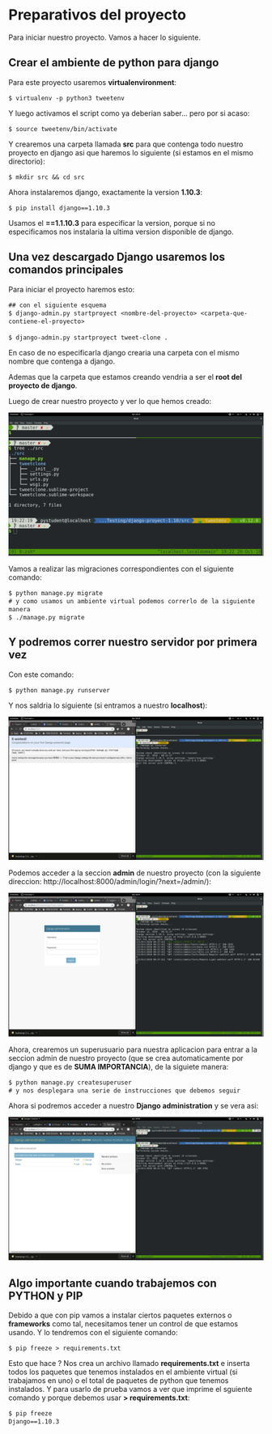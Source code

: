 # Preparativos del proyecto

Para iniciar nuestro proyecto. Vamos a hacer lo siguiente.

## Crear el ambiente de python para django

Para este proyecto usaremos **virtualenvironment**:

```console
$ virtualenv -p python3 tweetenv
```

Y luego activamos el script como ya deberian saber... pero por si acaso:

```console
$ source tweetenv/bin/activate
```

Y crearemos una carpeta llamada **src** para que contenga todo nuestro proyecto en django asi que haremos lo siguiente (si estamos en el mismo directorio):

```console
$ mkdir src && cd src
```

Ahora instalaremos django, exactamente la version **1.10.3**:

```console
$ pip install django==1.10.3
```

Usamos el **==1.1.10.3** para especificar la version, porque si no especificamos nos instalaria la ultima version disponible de django.


## Una vez descargado Django usaremos los comandos principales

Para iniciar el proyecto haremos esto:

```console
## con el siguiente esquema
$ django-admin.py startproyect <nombre-del-proyecto> <carpeta-que-contiene-el-proyecto>

$ django-admin.py startproyect tweet-clone .
```
En caso de no especificarla django crearia una carpeta con el mismo nombre que contenga a django.

Ademas que la carpeta que estamos creando vendria a ser el **root del proyecto de django**.


Luego de crear nuestro proyecto y ver lo que hemos creado:

![tree project](../imgs/tree-project.png "tree-project")


Vamos a realizar las migraciones correspondientes con el siguiente comando:

```console
$ python manage.py migrate
# y como usamos un ambiente virtual podemos correrlo de la siguiente manera
$ ./manage.py migrate
```

## Y podremos correr nuestro servidor por primera vez

Con este comando: 

```console
$ python manage.py runserver
```


Y nos saldria lo siguiente (si entramos a nuestro **localhost**):

![runserver](../imgs/runserver.png "runserver")



Podemos acceder a la seccion **admin** de nuestro proyecto (con la siguiente direccion: http://localhost:8000/admin/login/?next=/admin/):

![look-admin](../imgs/look-admin.png "look-admin")


Ahora, crearemos un superusuario para nuestra aplicacion para entrar a la seccion admin de nuestro proyecto (que se crea automaticamente por django y que es de **SUMA IMPORTANCIA**), de la siguiete manera:

```console
$ python manage.py createsuperuser
# y nos desplegara una serie de instrucciones que debemos seguir
```

Ahora si podremos acceder a nuestro **Django administration** y se vera asi:

![django-admin](../imgs/django-admin.png "django-admin")





## Algo importante cuando trabajemos con PYTHON y PIP

Debido a que con pip vamos a instalar ciertos paquetes externos o **frameworks** como tal, necesitamos tener un control de que estamos usando. Y lo tendremos con el siguiente comando:

```console
$ pip freeze > requirements.txt
```

Esto que hace ? Nos crea un archivo llamado **requirements.txt** e inserta todos los paquetes que tenemos instalados en el ambiente virtual (si trabajamos en uno) o  el total de paquetes de python que tenemos instalados. 
Y para usarlo de prueba vamos a ver que imprime el sguiente comando y porque debemos usar **> requirements.txt**:

```console
$ pip freeze
Django==1.10.3
```






